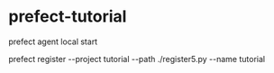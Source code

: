 # prefect-tutorial
prefect agent local start

prefect register --project tutorial --path ./register5.py --name tutorial